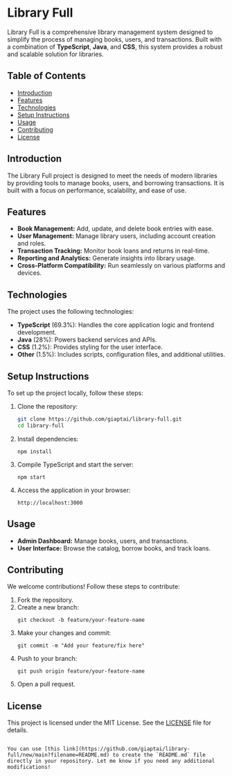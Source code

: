 # Library Full

Library Full is a comprehensive library management system designed to simplify the process of managing books, users, and transactions. Built with a combination of **TypeScript**, **Java**, and **CSS**, this system provides a robust and scalable solution for libraries.

## Table of Contents
- [Introduction](#introduction)
- [Features](#features)
- [Technologies](#technologies)
- [Setup Instructions](#setup-instructions)
- [Usage](#usage)
- [Contributing](#contributing)
- [License](#license)

## Introduction
The Library Full project is designed to meet the needs of modern libraries by providing tools to manage books, users, and borrowing transactions. It is built with a focus on performance, scalability, and ease of use.

## Features
- **Book Management:** Add, update, and delete book entries with ease.
- **User Management:** Manage library users, including account creation and roles.
- **Transaction Tracking:** Monitor book loans and returns in real-time.
- **Reporting and Analytics:** Generate insights into library usage.
- **Cross-Platform Compatibility:** Run seamlessly on various platforms and devices.

## Technologies
The project uses the following technologies:
- **TypeScript** (69.3%): Handles the core application logic and frontend development.
- **Java** (28%): Powers backend services and APIs.
- **CSS** (1.2%): Provides styling for the user interface.
- **Other** (1.5%): Includes scripts, configuration files, and additional utilities.

## Setup Instructions
To set up the project locally, follow these steps:

1. Clone the repository:
   ```bash
   git clone https://github.com/giaptai/library-full.git
   cd library-full
   ```

2. Install dependencies:
   ```
   npm install
   ```

3. Compile TypeScript and start the server:
   ```
   npm start
   ```

4. Access the application in your browser:
   ```
   http://localhost:3000
   ```

## Usage
- **Admin Dashboard:** Manage books, users, and transactions.
- **User Interface:** Browse the catalog, borrow books, and track loans.

## Contributing
We welcome contributions! Follow these steps to contribute:
1. Fork the repository.
2. Create a new branch:
   ```
   git checkout -b feature/your-feature-name
   ```
3. Make your changes and commit:
   ```
   git commit -m "Add your feature/fix here"
   ```
4. Push to your branch:
   ```
   git push origin feature/your-feature-name
   ```
5. Open a pull request.

## License
This project is licensed under the MIT License. See the [LICENSE](./LICENSE) file for details.
```

You can use [this link](https://github.com/giaptai/library-full/new/main?filename=README.md) to create the `README.md` file directly in your repository. Let me know if you need any additional modifications!

